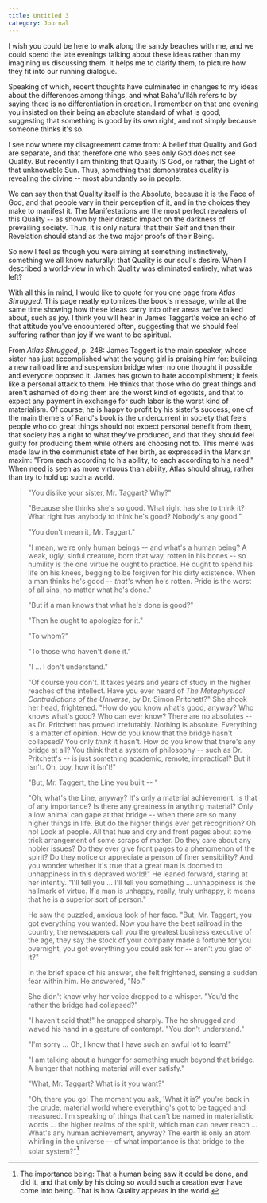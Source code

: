 ```yaml
---
title: Untitled 3
category: Journal
---
```


I wish you could be here to walk along the sandy beaches with me, and we
could spend the late evenings talking about these ideas rather than my
imagining us discussing them.  It helps me to clarify them, to picture
how they fit into our running dialogue.

Speaking of which, recent thoughts have culminated in changes to my
ideas about the differences among things, and what Bahá'u'lláh refers to
by saying there is no differentiation in creation.  I remember on that
one evening you insisted on their being an absolute standard of what is
good, suggesting that something is good by its own right, and not simply
because someone thinks it's so.

I see now where my disagreement came from: A belief that Quality and God
are separate, and that therefore one who sees only God does not see
Quality.  But recently I am thinking that Quality IS God, or rather, the
Light of that unknowable Sun.  Thus, something that demonstrates quality
is revealing the divine -- most abundantly so in people.

We can say then that Quality itself is the Absolute, because it is the
Face of God, and that people vary in their perception of it, and in the
choices they make to manifest it.  The Manifestations are the most
perfect revealers of this Quality -- as shown by their drastic impact on
the darkness of prevailing society.  Thus, it is only natural that their
Self and then their Revelation should stand as the two major proofs of
their Being.

So now I feel as though you were aiming at something instinctively,
something we all know naturally: that Quality is our soul's desire.
When I described a world-view in which Quality was eliminated entirely,
what was left?

With all this in mind, I would like to quote for you one page from *Atlas
Shrugged*.  This page neatly epitomizes the book's message, while at the
same time showing how these ideas carry into other areas we've talked
about, such as joy.  I think you will hear in James Taggart's voice an
echo of that attitude you've encountered often, suggesting that we
should feel suffering rather than joy if we want to be spiritual.

From *Atlas Shrugged*, p. 248: James Taggert is the main speaker, whose
sister has just accomplished what the young girl is praising him for:
building a new railroad line and suspension bridge when no one thought
it possible and everyone opposed it.  James has grown to hate
accomplishment; it feels like a personal attack to them.  He thinks that
those who do great things and aren't ashamed of doing them are the worst
kind of egotists, and that to expect any payment in exchange for such
labor is the worst kind of materialism.  Of course, he is happy to
profit by his sister's success; one of the main theme's of Rand's book
is the undercurrent in society that feels people who do great things
should not expect personal benefit from them, that society has a right
to what they've produced, and that they should feel guilty for producing
them while others are choosing not to.  This meme was made law in the
communist state of her birth, as expressed in the Marxian maxim: "From
each according to his ability, to each according to his need."  When
need is seen as more virtuous than ability, Atlas should shrug, rather
than try to hold up such a world.

> "You dislike your sister, Mr. Taggart?  Why?"
>
> "Because she thinks she's so good.  What right has she to think it?
> What right has anybody to think he's good?  Nobody's any good."
>
> "You don't mean it, Mr. Taggart."
>
> "I mean, we're only human beings -- and what's a human being?  A weak,
> ugly, sinful creature, born that way, rotten in his bones -- so
> humility is the one virtue he ought to practice.  He ought to spend
> his life on his knees, begging to be forgiven for his dirty existence.
> When a man thinks he's good -- *that's* when he's rotten.  Pride is the
> worst of all sins, no matter what he's done."
>
> "But if a man knows that what he's done is good?"
>
> "Then he ought to apologize for it."
>
> "To whom?"
>
> "To those who haven't done it."
>
> "I ... I don't understand."
>
> "Of course you don't.  It takes years and years of study in the higher
> reaches of the intellect.  Have you ever heard of *The Metaphysical
> Contradictions of the Universe*, by Dr. Simon Pritchett?"  She shook
> her head, frightened.  "How do you know what's good, anyway?  Who
> knows what's good?  Who can ever know?  There are no absolutes -- as
> Dr.  Pritchett has proved irrefutably.  Nothing is absolute.
> Everything is a matter of opinion.  How do you know that the bridge
> hasn't collapsed?  You only *think* it hasn't.  How do you know that
> there's any bridge at all?  You think that a system of philosophy --
> such as Dr.  Pritchett's -- is just something academic, remote,
> impractical?  But it isn't.  Oh, boy, how it isn't!"
>
> "But, Mr. Taggert, the Line you built -- "
>
> "Oh, what's the Line, anyway?  It's only a material achievement.  Is
> that of any importance?  Is there any greatness in anything material?
> Only a low animal can gape at that bridge -- when there are so many
> higher things in life.  But do the higher things ever get recognition?
> Oh no!  Look at people.  All that hue and cry and front pages about
> some trick arrangement of some scraps of matter.  Do they care about
> any nobler issues?  Do they ever give front pages to a phenomenon of
> the spirit?  Do they notice or appreciate a person of finer
> sensibility?  And you wonder whether it's true that a great man is
> doomed to unhappiness in this depraved world!"  He leaned forward,
> staring at her intently.  "I'll tell you ... I'll tell you something
> ... unhappiness is the hallmark of virtue.  If a man is unhappy,
> really, truly unhappy, it means that he is a superior sort of person."
>
> He saw the puzzled, anxious look of her face.  "But, Mr. Taggart, you
> got everything you wanted.  Now you have the best railroad in the
> country, the newspapers call you the greatest business executive of
> the age, they say the stock of your company made a fortune for you
> overnight, you got everything you could ask for -- aren't you glad of
> it?"
>
> In the brief space of his answer, she felt frightened, sensing a
> sudden fear within him.  He answered, "No."
>
> She didn't know why her voice dropped to a whisper.  "You'd the rather
> the bridge had collapsed?"
>
> "I haven't said that!" he snapped sharply.  The he shrugged and waved
> his hand in a gesture of contempt.  "You don't understand."
>
> "I'm sorry ... Oh, I know that I have such an awful lot to learn!"
>
> "I am talking about a hunger for something much beyond that bridge.  A
> hunger that nothing material will ever satisfy."
>
> "What, Mr. Taggart?  What is it you want?"
>
> "Oh, there you go!  The moment you ask, 'What it is?' you're back in
> the crude, material world where everything's got to be tagged and
> measured.  I'm speaking of things that can't be named in materialistic
> words ... the higher realms of the spirit, which man can never reach
> ... What's any human achievement, anyway?  The earth is only an atom
> whirling in the universe -- of what importance is that bridge to the
> solar system?"[^1]

[^1]:  The importance being: That a human being saw it could be done, and
did it, and that only by his doing so would such a creation ever
have come into being.  That is how Quality appears in the world.


